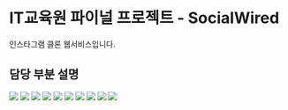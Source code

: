 # IT교육원 파이널 프로젝트 - SocialWired
인스타그램 클론 웹서비스입니다.

## 담당 부분 설명
![](/screenshots/14.jpg)
![](/screenshots/15.jpg)
![](/screenshots/16.jpg)
![](/screenshots/17.jpg)
![](/screenshots/18.jpg)
![](/screenshots/19.jpg)
![](/screenshots/20.jpg)
![](/screenshots/21.jpg)
![](/screenshots/22.jpg)
![](/screenshots/23.jpg)
